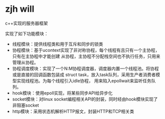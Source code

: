 # zjh will
c++实现的服务器框架

实现了如下功能模块：
- 线程模块：提供线程类和用于互斥和同步的锁类
- 协程模块：基于ucontext实现了非对称协程，每个线程有且只有一个主协程，只有在主协程中才能创建
           从协程，主协程不分配栈空间也不执行任务，只用来管理从协程。
- 协程调度模块：实现了一个N:M协程调度器，调度器内置一个线程池。将协程或是直接的回调函数包装成
            struct task，放入task队列，采用生产者消费者模型实现线程池。为每个线程引入idle协程，
            用来陷入epollwait来监听任务队列。
- hook模块：使用epoll实现，将某些同步API给异步化
- socket模块：对linux socket编程相关API的封装，同时经由hook模块实现了非阻塞socket
- http模块：采用状态机解析HTTP报文，封装HTTP和TCP相关类
